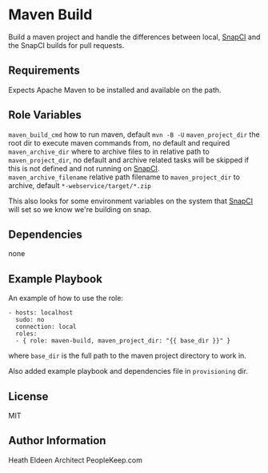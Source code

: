 Maven Build
=========

Build a maven project and handle the differences between local, [SnapCI](https://snap-ci.com) and the SnapCI builds for pull requests.

Requirements
------------

Expects Apache Maven to be installed and available on the path. 

Role Variables
--------------

`maven_build_cmd` how to run maven, default `mvn -B -U` 
`maven_project_dir` the root dir to execute maven commands from, no default and required
`maven_archive_dir` where to archive files to in relative path to `maven_project_dir`, no default and archive related tasks will be skipped if this is not defined and not running on [SnapCI](https://snap-ci.com).   
`maven_archive_filename` relative path filename to `maven_project_dir` to archive, default `*-webservice/target/*.zip`

This also looks for some environment variables on the system that [SnapCI](https://snap-ci.com) will set so we know we're building on snap. 

Dependencies
------------

none

Example Playbook
----------------

An example of how to use the role:

    - hosts: localhost
      sudo: no
      connection: local
      roles:
      - { role: maven-build, maven_project_dir: "{{ base_dir }}" }
      
where `base_dir` is the full path to the maven project directory to work in.  

Also added example playbook and dependencies file in `provisioning` dir.

License
-------

MIT

Author Information
------------------
Heath Eldeen
Architect
PeopleKeep.com
